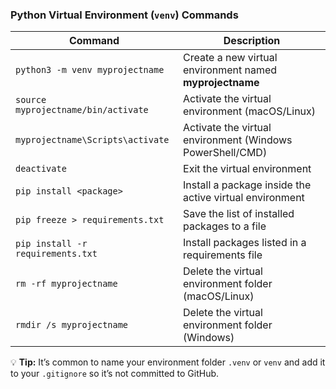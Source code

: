 ###  Python Virtual Environment (`venv`) Commands

| Command | Description |
|----------|-------------|
| `python3 -m venv myprojectname` | Create a new virtual environment named **myprojectname** |
| `source myprojectname/bin/activate` | Activate the virtual environment (macOS/Linux) |
| `myprojectname\Scripts\activate` | Activate the virtual environment (Windows PowerShell/CMD) |
| `deactivate` | Exit the virtual environment |
| `pip install <package>` | Install a package inside the active virtual environment |
| `pip freeze > requirements.txt` | Save the list of installed packages to a file |
| `pip install -r requirements.txt` | Install packages listed in a requirements file |
| `rm -rf myprojectname` | Delete the virtual environment folder (macOS/Linux) |
| `rmdir /s myprojectname` | Delete the virtual environment folder (Windows) |

💡 **Tip:** It’s common to name your environment folder `.venv` or `venv` and add it to your `.gitignore` so it’s not committed to GitHub.
